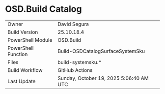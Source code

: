 ﻿# OSD.Build Catalog

| | |
|-|-|
| Owner | David Segura |
| Build Version | 25.10.18.4 |
| PowerShell Module | OSD.Build |
| PowerShell Function | Build-OSDCatalogSurfaceSystemSku |
| Files | build-systemsku.* |
| Build Workflow | GitHub Actions |
| Last Update | Sunday, October 19, 2025 5:06:40 AM UTC |

